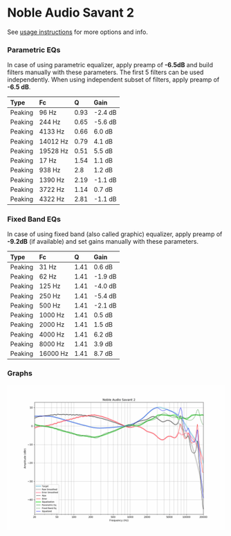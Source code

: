 # Noble Audio Savant 2
See [usage instructions](https://github.com/jaakkopasanen/AutoEq#usage) for more options and info.

### Parametric EQs
In case of using parametric equalizer, apply preamp of **-6.5dB** and build filters manually
with these parameters. The first 5 filters can be used independently.
When using independent subset of filters, apply preamp of **-6.5 dB**.

| Type    | Fc       |    Q | Gain    |
|:--------|:---------|:-----|:--------|
| Peaking | 96 Hz    | 0.93 | -2.4 dB |
| Peaking | 244 Hz   | 0.65 | -5.6 dB |
| Peaking | 4133 Hz  | 0.66 | 6.0 dB  |
| Peaking | 14012 Hz | 0.79 | 4.1 dB  |
| Peaking | 19528 Hz | 0.51 | 5.5 dB  |
| Peaking | 17 Hz    | 1.54 | 1.1 dB  |
| Peaking | 938 Hz   | 2.8  | 1.2 dB  |
| Peaking | 1390 Hz  | 2.19 | -1.1 dB |
| Peaking | 3722 Hz  | 1.14 | 0.7 dB  |
| Peaking | 4322 Hz  | 2.81 | -1.1 dB |

### Fixed Band EQs
In case of using fixed band (also called graphic) equalizer, apply preamp of **-9.2dB**
(if available) and set gains manually with these parameters.

| Type    | Fc       |    Q | Gain    |
|:--------|:---------|:-----|:--------|
| Peaking | 31 Hz    | 1.41 | 0.6 dB  |
| Peaking | 62 Hz    | 1.41 | -1.9 dB |
| Peaking | 125 Hz   | 1.41 | -4.0 dB |
| Peaking | 250 Hz   | 1.41 | -5.4 dB |
| Peaking | 500 Hz   | 1.41 | -2.1 dB |
| Peaking | 1000 Hz  | 1.41 | 0.5 dB  |
| Peaking | 2000 Hz  | 1.41 | 1.5 dB  |
| Peaking | 4000 Hz  | 1.41 | 6.2 dB  |
| Peaking | 8000 Hz  | 1.41 | 3.9 dB  |
| Peaking | 16000 Hz | 1.41 | 8.7 dB  |

### Graphs
![](./Noble%20Audio%20Savant%202.png)